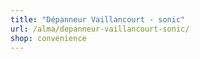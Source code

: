 ```yaml
---
title: "Dépanneur Vaillancourt - sonic"
url: /alma/depanneur-vaillancourt-sonic/
shop: convenience
---
```

